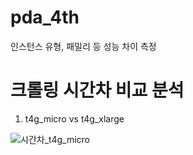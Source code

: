 # pda_4th
인스턴스 유형, 패밀리 등 성능 차이 측정 

# 크롤링 시간차 비교 분석 

1. t4g_micro vs t4g_xlarge

![시간차_t4g_micro](https://github.com/sdc05103/pda_4th/assets/122282634/3b5effe3-1452-48b6-a796-0c937d33ddea)


